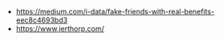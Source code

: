 * https://medium.com/i-data/fake-friends-with-real-benefits-eec8c4693bd3
* https://www.jerthorp.com/


